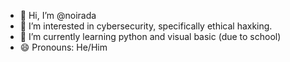 - 👋 Hi, I’m @noirada
- 👀 I’m interested in cybersecurity, specifically ethical haxking. 
- 🌱 I’m currently learning python and visual basic (due to school)
- 😄 Pronouns: He/Him
